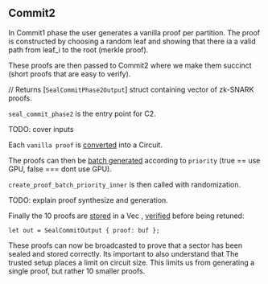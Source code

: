 ## Commit2

In Commit1 phase the user generates a vanilla proof per partition. The proof is constructed by choosing a random leaf and showing that there ia a valid path from leaf_i to the root (merkle proof).

These proofs are then passed to Commit2 where we make them succinct (short proofs that are easy to verify).

// Returns [`SealCommitPhase2Output`] struct containing vector of zk-SNARK proofs.

`seal_commit_phase2` is the entry point for C2.

TODO: cover inputs 

Each `vanilla proof` is [converted](https://github.com/filecoin-project/rust-fil-proofs/blob/76de0be6eb009a28c764b45383979bc62475b54c/storage-proofs-core/src/compound_proof.rs#L245) into a Circuit.

The proofs can then be [batch generated](https://github.com/filecoin-project/rust-fil-proofs/blob/76de0be6eb009a28c764b45383979bc62475b54c/storage-proofs-core/src/compound_proof.rs#L259) according to `priority` (true == use GPU, false === dont use GPU).

`create_proof_batch_priority_inner` is then called with randomization.

TODO: explain proof synthesize and generation.

Finally the 10 proofs are [stored](https://github.com/filecoin-project/rust-fil-proofs/blob/bdb7c4261e770e70dc2c93cef9f73109f06354b6/filecoin-proofs/src/api/seal.rs#L534) in a Vec<u8> , [verified](https://github.com/filecoin-project/rust-fil-proofs/blob/bdb7c4261e770e70dc2c93cef9f73109f06354b6/filecoin-proofs/src/api/seal.rs#L541) before being retuned:

```
let out = SealCommitOutput { proof: buf };
```

These proofs can now be broadcasted to prove that a sector has been sealed and stored correctly. Its important to also understand that The trusted setup places a limit on circuit size. This limits us from generating a single proof, but rather 10 smaller proofs.